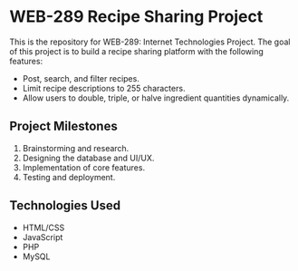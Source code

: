 # WEB-289 Recipe Sharing Project

This is the repository for WEB-289: Internet Technologies Project. The goal of this project is to build a recipe sharing platform with the following features:

- Post, search, and filter recipes.
- Limit recipe descriptions to 255 characters.
- Allow users to double, triple, or halve ingredient quantities dynamically.

## Project Milestones
1. Brainstorming and research.
2. Designing the database and UI/UX.
3. Implementation of core features.
4. Testing and deployment.

## Technologies Used
- HTML/CSS
- JavaScript
- PHP
- MySQL
